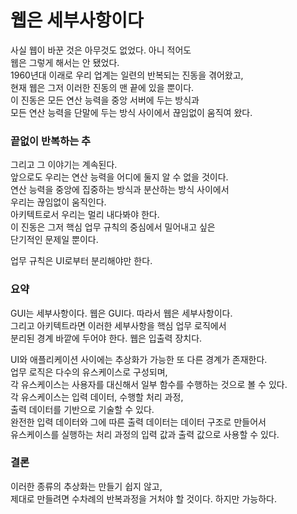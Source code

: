 # 웹은 세부사항이다

사실 웹이 바꾼 것은 아무것도 없었다. 아니 적어도  
웹은 그렇게 해서는 안 됐었다.  
1960년대 이래로 우리 업계는 일련의 반복되는 진동을 겪어왔고,  
현재 웹은 그저 이러한 진동의 맨 끝에 있을 뿐이다.  
이 진동은 모든 연산 능력을 중앙 서버에 두는 방식과   
모든 연산 능력을 단말에 두는 방식 사이에서 끊임없이 움직여 왔다.

### 끝없이 반복하는 추

그리고 그 이야기는 계속된다.  
앞으로도 우리는 연산 능력을 어디에 둘지 알 수 없을 것이다.  
연산 능력을 중앙에 집중하는 방식과 분산하는 방식 사이에서  
우리는 끊임없이 움직인다.  
아키텍트로서 우리는 멀리 내다봐야 한다.  
이 진동은 그저 핵심 업무 규칙의 중심에서 밀어내고 싶은  
단기적인 문제일 뿐이다.

업무 규칙은 UI로부터 분리해야만 한다.

### 요약

GUI는 세부사항이다. 웹은 GUI다. 따라서 웹은 세부사항이다.  
그리고 아키텍트라면 이러한 세부사항을 핵심 업무 로직에서  
분리된 경계 바깥에 두어야 한다. 웹은 입출력 장치다.

UI와 애플리케이션 사이에는 추상화가 가능한 또 다른 경계가 존재한다.  
업무 로직은 다수의 유스케이스로 구성되며,  
각 유스케이스는 사용자를 대신해서 일부 함수를 수행하는 것으로 볼 수 있다.   
각 유스케이스는 입력 데이터, 수행할 처리 과정,   
출력 데이터를 기반으로 기술할 수 있다.  
완전한 입력 데이터와 그에 따른 출력 데이터는 데이터 구조로 만들어서  
유스케이스를 실행하는 처리 과정의 입력 값과 출력 값으로 사용할 수 있다.

### 결론

이러한 종류의 추상화는 만들기 쉽지 않고,   
제대로 만들려면 수차례의 반복과정을 거처야 할 것이다. 하지만 가능하다.